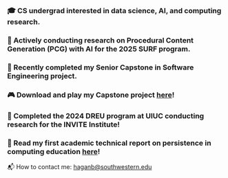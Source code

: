 ### 🎓 CS undergrad interested in data science, AI, and computing research.
### 🔭 Actively conducting research on Procedural Content Generation (PCG) with AI for the 2025 SURF program.
### 🧠 Recently completed my Senior Capstone in Software Engineering project.
### 🎮 Download and play my Capstone project [here](https://su-capstone.itch.io/evergrove)!
### 🐍 Completed the 2024 DREU program at UIUC conducting research for the INVITE Institute!
### 🐼 Read my first academic technical report on persistence in computing education [here](https://besshagan.github.io/files/finalreport.pdf)!

:mailbox_with_mail: How to contact me: haganb@southwestern.edu
